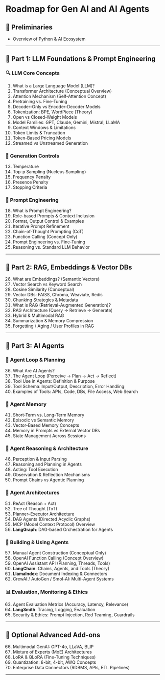 # Roadmap for Gen AI and AI Agents

## 📌  Preliminaries
- Overview of Python & AI Ecosystem

---

## 🧭 Part 1: LLM Foundations & Prompt Engineering 

### 🔍 LLM Core Concepts
1.  What is a Large Language Model (LLM)?
2.  Transformer Architecture (Conceptual Overview)
3.  Attention Mechanism (Self-Attention Concept)
4.  Pretraining vs. Fine-Tuning
5.  Decoder-Only vs Encoder-Decoder Models
6.  Tokenization: BPE, WordPiece (Theory)
7.  Open vs Closed-Weight Models
8.  Model Families: GPT, Claude, Gemini, Mistral, LLaMA
9.  Context Windows & Limitations
10. Token Limits & Truncation
11. Token-Based Pricing Models
12. Streamed vs Unstreamed Generation

### 🔧 Generation Controls
13. Temperature
14. Top-p Sampling (Nucleus Sampling)
15. Frequency Penalty
16. Presence Penalty
17. Stopping Criteria

### 🧠 Prompt Engineering
18. What is Prompt Engineering?
19. Role-based Prompts & Context Inclusion
20. Format, Output Control & Examples
21. Iterative Prompt Refinement
22. Chain-of-Thought Prompting (CoT)
23. Function Calling (Concept Only)
24. Prompt Engineering vs. Fine-Tuning
25. Reasoning vs. Standard LLM Behavior

---

## 🧩 Part 2: RAG, Embeddings & Vector DBs 

26. What are Embeddings? (Semantic Vectors)
27. Vector Search vs Keyword Search
28. Cosine Similarity (Conceptual)
29. Vector DBs: FAISS, Chroma, Weaviate, Redis
30. Chunking Strategies & Metadata
31. What is RAG (Retrieval-Augmented Generation)?
32. RAG Architecture (Query → Retrieve → Generate)
33. Hybrid & Multimodal RAG
34. Summarization & Memory Compression
35. Forgetting / Aging / User Profiles in RAG

---

## 🤖 Part 3: AI Agents 

### 🔁 Agent Loop & Planning
36. What Are AI Agents?
37. The Agent Loop (Perceive → Plan → Act → Reflect)
38. Tool Use in Agents: Definition & Purpose
39. Tool Schema: Input/Output, Description, Error Handling
40. Examples of Tools: APIs, Code, DBs, File Access, Web Search

### 🧠 Agent Memory
41. Short-Term vs. Long-Term Memory
42. Episodic vs Semantic Memory
43. Vector-Based Memory Concepts
44. Memory in Prompts vs External Vector DBs
45. State Management Across Sessions

### 🧠 Agent Reasoning & Architecture
46. Perception & Input Parsing
47. Reasoning and Planning in Agents
48. Acting: Tool Execution
49. Observation & Reflection Mechanisms
50. Prompt Chains vs Agentic Planning

### 🧠 Agent Architectures
51. ReAct (Reason + Act)
52. Tree of Thought (ToT)
53. Planner–Executor Architecture
54. DAG Agents (Directed Acyclic Graphs)
55. MCP (Model Context Protocol) Overview
56. **LangGraph**: DAG-based Orchestration for Agents

### 🔨 Building & Using Agents
57. Manual Agent Construction (Conceptual Only)
58. OpenAI Function Calling (Concept Overview)
59. OpenAI Assistant API (Planning, Threads, Tools)
60. **LangChain**: Chains, Agents, and Tools (Theory)
61. **LlamaIndex**: Document Indexing & Connectors
62. CrewAI / AutoGen / Smol-AI: Multi-Agent Systems

### 📊 Evaluation, Monitoring & Ethics
63. Agent Evaluation Metrics (Accuracy, Latency, Relevance)
64. **LangSmith**: Tracing, Logging, Evaluation
65. Security & Ethics: Prompt Injection, Red Teaming, Guardrails

---

## 🧪 Optional Advanced Add-ons 

66. Multimodal GenAI: GPT-4o, LLaVA, BLIP
67. Mixture of Experts (MoE) Architectures
68. LoRA & QLoRA (Fine-Tuning Techniques)
69. Quantization: 8-bit, 4-bit, AWQ Concepts
70. Enterprise Data Connectors (RDBMS, APIs, ETL Pipelines)

---
